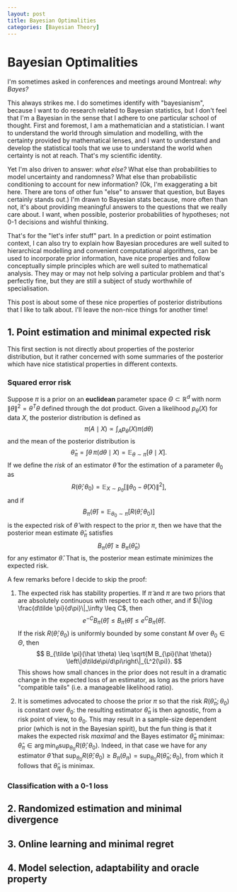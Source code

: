 ```yaml
---
layout: post
title: Bayesian Optimalities
categories: [Bayesian Theory]
---
```


# Bayesian Optimalities

I'm sometimes asked in conferences and meetings around Montreal: *why Bayes?* 

This always strikes me. I do sometimes identify with "bayesianism", because I want to do research related to Bayesian statistics, but I don't feel that I'm a Bayesian in the sense that I adhere to one particular school of thought. First and foremost, I am a mathematician and a statistician. I want to understand the world through simulation and modelling, with the certainty provided by mathematical lenses, and I want to understand and develop the statistical tools that we use to understand the world when certainty is not at reach. That's my scientific identity.

Yet I'm also driven to answer: *what else?* What else than probabilities to model uncertainty and randomness? What else than probabilistic conditioning to account for new information? (Ok, I'm exaggerating a bit here. There are tons of other fun "else" to answer that question, but Bayes certainly stands out.) I'm drawn to Bayesian stats because, more often than not, it's about providing meaningful answers to the questions that we really care about. I want, when possible, posterior probabilities of hypotheses; not 0-1 decisions and wishful thinking.

That's for the "let's infer stuff" part. In a prediction or point estimation context, I can also try to explain how Bayesian procedures are well suited to hierarchical modelling and convenient computational algorithms, can be used to incorporate prior information, have nice properties and follow conceptually simple principles which are well suited to mathematical analysis. They may or may not help solving a particular problem and that's perfectly fine, but they are still a subject of study worthwhile of specialisation.

This post is about some of these nice properties of posterior distributions that I like to talk about. I'll leave the non-nice things for another time!

## 1. Point estimation and minimal expected risk

This first section is not directly about properties of the posterior distribution, but it rather concerned with some summaries of the posterior which have nice statistical properties in different contexts.

### Squared error risk

Suppose $\pi$ is a prior on an **euclidean** parameter space $\Theta \subset \mathbb{R}^d$ with norm $\|\theta\|^2 = \theta^T \theta$ defined through the dot product. Given a likelihood $p_\theta(X)$ for data $X$, the posterior distribution is defined as
$$
\pi(A \mid X) \propto \int_A p_\theta(X) \pi(d\theta)
$$
and the mean of the posterior distribution is
$$
\hat \theta_{\pi} = \int \theta \,\pi(d\theta \mid X) = \mathbb{E}_{\theta \sim \pi}[\theta \mid X].
$$
If we define the *risk* of an estimator $\hat \theta$ for the estimation of a parameter $\theta_0$ as
$$
R(\hat \theta; \theta_0) = \mathbb{E}_{X \sim p_\theta}[\|\theta_0 - \hat \theta(X)\|^2],
$$
and if 
$$
B_\pi(\hat \theta) = \mathbb{E}_{\theta_0 \sim \pi}[R(\hat \theta; \theta_0)]
$$
is the expected risk of $\hat \theta$ with respect to the prior $\pi$, then we have that the posterior mean estimate $\hat \theta_{\pi}$ satisfies
$$
B_\pi(\hat \theta) \geq B_\pi(\hat \theta_\pi)
$$
for any estimator $\hat \theta$. That is, the posterior mean estimate minimizes the expected risk.

A few remarks before I decide to skip the proof:

1. The expected risk has stability properties. If $\tilde \pi$ and $\pi$ are two priors that are absolutely continuous with respect to each other, and if $\|\log \frac{d\tilde \pi}{d\pi}\|_\infty \leq C$, then
   $$
   e^{-C}B_\pi(\hat\theta) \leq B_{\tilde \pi}(\hat \theta) \leq e^C B_{\pi}(\hat \theta).
   $$
   If the risk $R(\hat \theta; \theta_0)$ is uniformly bounded by some constant $M$ over $\theta_0\in \Theta$, then
   $$
   B_{\tilde \pi}(\hat \theta) \leq \sqrt{M B_{\pi}(\hat \theta)} \left\|d\tilde\pi/d\pi\right\|_{L^2(\pi)}.
   $$
   This shows how small chances in the prior does not result in a dramatic change in the expected loss of an estimator, as long as the priors have "compatible tails" (i.e. a manageable likelihood ratio).

2. It is sometimes advocated to choose the prior $\pi$ so that the risk $R(\hat \theta_\pi; \theta_0)$ is constant over $\theta_0$: the resulting estimator $\hat \theta_\pi$ is then agnostic, from a risk point of view, to $\theta_0$. This may result in a sample-size dependent prior (which is not in the Bayesian spirit), but the fun thing is that it makes the expected risk *maximal* and the Bayes estimator $\hat \theta_\pi$ minimax: $\hat \theta_\pi \in \arg\min _ {\hat\theta} \sup _ {\theta_0}R(\hat \theta;\theta_0)$. Indeed, in that case we have for any estimator $\hat \theta$ that $\sup_{\theta_0} R(\hat \theta; \theta_0) \geq B_\pi(\theta_\pi) = \sup_{\theta_0}R(\hat \theta_\pi;\theta_0)$, from which it follows that $\hat \theta_\pi$ is minimax.

### Classification with a 0-1 loss



## 2. Randomized estimation and minimal divergence



## 3. Online learning and minimal regret



## 4. Model selection, adaptability and oracle property








